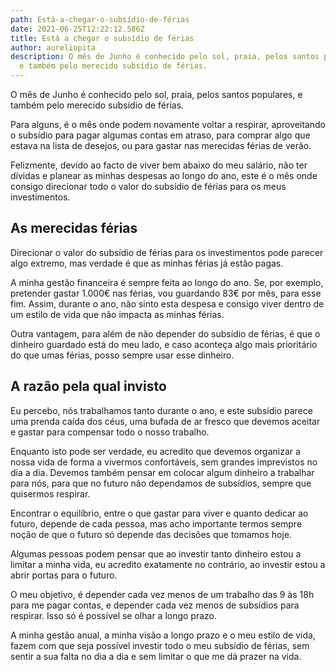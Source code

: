 ```yaml
---
path: Está-a-chegar-o-subsídio-de-férias
date: 2021-06-25T12:22:12.586Z
title: Está a chegar o subsídio de férias
author: aureliopita
description: O mês de Junho é conhecido pelo sol, praia, pelos santos populares,
  e também pelo merecido subsídio de férias.
---
```


O mês de Junho é conhecido pelo sol, praia, pelos santos populares, e também pelo merecido subsídio de férias.

Para alguns, é o mês onde podem novamente voltar a respirar, aproveitando o subsídio para pagar algumas contas em atraso, para comprar algo que estava na lista de desejos, ou para gastar nas merecidas férias de verão.

Felizmente, devido ao facto de viver bem abaixo do meu salário, não ter dívidas e planear as minhas despesas ao longo do ano, este é o mês onde consigo direcionar todo o valor do subsídio de férias para os meus investimentos.

## As merecidas férias

Direcionar o valor do subsídio de férias para os investimentos pode parecer algo extremo, mas verdade é que as minhas férias já estão pagas.

A minha gestão financeira é sempre feita ao longo do ano. Se, por exemplo, pretender gastar 1.000€ nas férias, vou guardando 83€ por mês, para esse fim. Assim, durante o ano, não sinto esta despesa e consigo viver dentro de um estilo de vida que não impacta as minhas férias.

Outra vantagem, para além de não depender do subsídio de férias, é que o dinheiro guardado está do meu lado, e caso aconteça algo mais prioritário do que umas férias, posso sempre usar esse dinheiro.

## A razão pela qual invisto

Eu percebo, nós trabalhamos tanto durante o ano, e este subsídio parece uma prenda caída dos céus, uma bufada de ar fresco que devemos aceitar e gastar para compensar todo o nosso trabalho.

Enquanto isto pode ser verdade, eu acredito que devemos organizar a nossa vida de forma a vivermos confortáveis, sem grandes imprevistos no dia a dia. Devemos também pensar em colocar algum dinheiro a trabalhar para nós, para que no futuro não dependamos de subsídios, sempre que quisermos respirar.

Encontrar o equilíbrio, entre o que gastar para viver e quanto dedicar ao futuro, depende de cada pessoa, mas acho importante termos sempre noção de que o futuro só depende das decisões que tomamos hoje.

Algumas pessoas podem pensar que ao investir tanto dinheiro estou a limitar a minha vida, eu acredito exatamente no contrário, ao investir estou a abrir portas para o futuro.

O meu objetivo, é depender cada vez menos de um trabalho das 9 às 18h para me pagar contas, e depender cada vez menos de subsídios para respirar. Isso só é possível se olhar a longo prazo.

A minha gestão anual, a minha visão a longo prazo e o meu estilo de vida, fazem com que seja possível investir todo o meu subsídio de férias, sem sentir a sua falta no dia a dia e sem limitar o que me dá prazer na vida.
